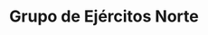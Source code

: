 ﻿---
title: "Grupo de Ejércitos Norte"
permalink: periodes_1001.html
layout: periode
dataInici: 1941-06-22
dataFi: 1941-12-05
sidebar: periodes
pares:
  - id: 486
    title: "Operación Barbarroja"
    dataInici: "(1941-06-22)"
    dataFi: "(1941-12-05)"

fills:
jocsPrincipals:
  - title: "Leningrad"
    bggId: 4085
    dataInici: 
    dataFi: 

jocsEscenaris:
jocsEpoca:
jocsEpocaEscenaris:
---
